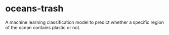 # oceans-trash

A machine learning classification model to predict whether a specific region of the ocean contains plastic or not.
